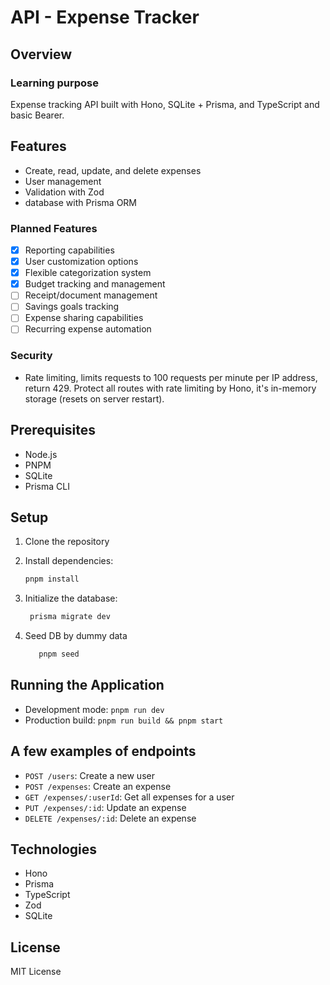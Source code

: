 # API - Expense Tracker

## Overview

### Learning purpose

Expense tracking API built with Hono, SQLite + Prisma, and TypeScript and basic Bearer.

## Features

- Create, read, update, and delete expenses
- User management
- Validation with Zod
- database with Prisma ORM

### Planned Features

- [x] Reporting capabilities
- [x] User customization options
- [x] Flexible categorization system
- [x] Budget tracking and management
- [ ] Receipt/document management
- [ ] Savings goals tracking
- [ ] Expense sharing capabilities
- [ ] Recurring expense automation

### Security

- Rate limiting, limits requests to 100 requests per minute per IP address, return 429.
  Protect all routes with rate limiting by Hono, it's in-memory storage (resets on server restart).

## Prerequisites

- Node.js
- PNPM
- SQLite
- Prisma CLI

## Setup

1. Clone the repository
2. Install dependencies:

   ```bash
   pnpm install
   ```

3. Initialize the database:
   ```bash
    prisma migrate dev
   ```
4. Seed DB by dummy data
   ```bash
      pnpm seed
   ```

## Running the Application

- Development mode: `pnpm run dev`
- Production build: `pnpm run build && pnpm start`

## A few examples of endpoints

- `POST /users`: Create a new user
- `POST /expenses`: Create an expense
- `GET /expenses/:userId`: Get all expenses for a user
- `PUT /expenses/:id`: Update an expense
- `DELETE /expenses/:id`: Delete an expense

## Technologies

- Hono
- Prisma
- TypeScript
- Zod
- SQLite

## License

MIT License
